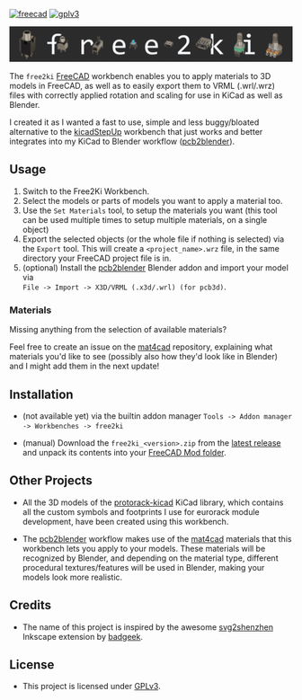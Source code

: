 [![freecad](https://img.shields.io/badge/FreeCAD-1.0-red)](https://www.freecadweb.org/)
[![gplv3](https://img.shields.io/badge/License-GPLv3-lightgrey)](https://www.gnu.org/licenses/gpl-3.0.txt)

<img src="images/header.jpg" alt="free2ki headline image"/>

The `free2ki` [FreeCAD](https://github.com/FreeCAD/FreeCAD) workbench enables you to apply materials to 3D models in FreeCAD, as well as to easily export them to VRML (.wrl/.wrz) files with correctly applied rotation and scaling for use in KiCad as well as Blender.

I created it as I wanted a fast to use, simple and less buggy/bloated alternative to the [kicadStepUp](https://github.com/easyw/kicadStepUpMod) workbench that just works and better integrates into my KiCad to Blender workflow ([pcb2blender](https://github.com/30350n/pcb2blender)).

## Usage

1. Switch to the Free2Ki Workbench.
2. Select the models or parts of models you want to apply a material too.
3. Use the `Set Materials` tool, to setup the materials you want (this tool can be used
   multiple times to setup multiple materials, on a single object)
4. Export the selected objects (or the whole file if nothing is selected) via the `Export`
   tool. This will create a `<project_name>.wrz` file, in the same directory your FreeCAD
   project file is in.
5. (optional) Install the [pcb2blender](https://github.com/30350n/pcb2blender)
   Blender addon and import your model via<br>
   `File -> Import -> X3D/VRML (.x3d/.wrl) (for pcb3d)`.<br>

### Materials

Missing anything from the selection of available materials?

Feel free to create an issue on the [mat4cad](https://github.com/30350n/mat4cad) repository, explaining what materials you'd like to see (possibly also how they'd look like in Blender) and I might add them in the next update!

## Installation

- (not available yet) via the builtin addon manager
  `Tools -> Addon manager -> Workbenches -> free2ki`

- (manual) Download the `free2ki_<version>.zip` from the
  [latest release](https://github.com/30350n/free2ki/releases/latest)
  and unpack its contents into your
  [FreeCAD Mod folder](https://wiki.freecadweb.org/Installing_more_workbenches#Installing_for_a_single_user).

## Other Projects

- All the 3D models of the [protorack-kicad](https://github.com/30350n/protorack-kicad) KiCad library, which contains all the custom symbols and footprints I use for eurorack module development, have been created using this workbench.

- The [pcb2blender](https://github.com/30350n/pcb2blender) workflow makes use of the [mat4cad](https://github.com/30350n/mat4cad) materials that this workbench lets you apply to your models. These materials will be recognized by Blender, and depending on the material type, different procedural textures/features will be used in Blender, making your models look more realistic.

## Credits

- The name of this project is inspired by the awesome [svg2shenzhen](https://github.com/badgeek/svg2shenzhen) Inkscape extension by [badgeek](https://github.com/badgeek).

## License

- This project is licensed under [GPLv3](https://github.com/30350n/free2ki/blob/master/LICENSE).
